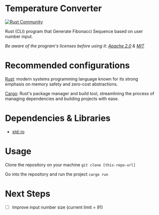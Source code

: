 # Temperature Converter
[![Rust Community](https://img.shields.io/badge/Rust_Community%20-Join_us-brightgreen?style=plastic&logo=rust)](https://www.rust-lang.org/community)

Rust (CLI) program that Generate Fibonacci Sequence based on user number input.

_Be aware of the program's licenses before using it: [Apache 2.0](./LICENSE-APACHE) & [MIT](./LICENSE-MIT)_

# Recommended configurations
[Rust](https://rust-book.cs.brown.edu/ch01-01-installation.html): modern systems programming language known for its strong emphasis on memory safety and zero-cost abstractions.

[Cargo](https://rust-book.cs.brown.edu/ch01-03-hello-cargo.html#hello-cargo): Rust's package manager and build tool, streamlining the process of managing dependencies and building projects with ease.

# Dependencies & Libraries
- [std::io](https://doc.rust-lang.org/stable/std/io/)

# Usage
Clone the repository on your machine `git clone [this-repo-url]`

Go into the repository and run the project `cargo run`

# Next Steps
- [ ] Improve input number size (current limit = 91)
